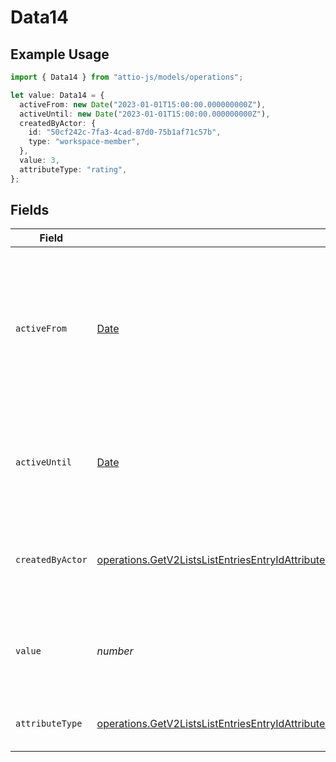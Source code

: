 # Data14

## Example Usage

```typescript
import { Data14 } from "attio-js/models/operations";

let value: Data14 = {
  activeFrom: new Date("2023-01-01T15:00:00.000000000Z"),
  activeUntil: new Date("2023-01-01T15:00:00.000000000Z"),
  createdByActor: {
    id: "50cf242c-7fa3-4cad-87d0-75b1af71c57b",
    type: "workspace-member",
  },
  value: 3,
  attributeType: "rating",
};
```

## Fields

| Field                                                                                                                                                                                                                                                                                  | Type                                                                                                                                                                                                                                                                                   | Required                                                                                                                                                                                                                                                                               | Description                                                                                                                                                                                                                                                                            | Example                                                                                                                                                                                                                                                                                |
| -------------------------------------------------------------------------------------------------------------------------------------------------------------------------------------------------------------------------------------------------------------------------------------- | -------------------------------------------------------------------------------------------------------------------------------------------------------------------------------------------------------------------------------------------------------------------------------------- | -------------------------------------------------------------------------------------------------------------------------------------------------------------------------------------------------------------------------------------------------------------------------------------- | -------------------------------------------------------------------------------------------------------------------------------------------------------------------------------------------------------------------------------------------------------------------------------------- | -------------------------------------------------------------------------------------------------------------------------------------------------------------------------------------------------------------------------------------------------------------------------------------- |
| `activeFrom`                                                                                                                                                                                                                                                                           | [Date](https://developer.mozilla.org/en-US/docs/Web/JavaScript/Reference/Global_Objects/Date)                                                                                                                                                                                          | :heavy_check_mark:                                                                                                                                                                                                                                                                     | The point in time at which this value was made "active". `active_from` can be considered roughly analogous to `created_at`.                                                                                                                                                            | 2023-01-01T15:00:00.000000000Z                                                                                                                                                                                                                                                         |
| `activeUntil`                                                                                                                                                                                                                                                                          | [Date](https://developer.mozilla.org/en-US/docs/Web/JavaScript/Reference/Global_Objects/Date)                                                                                                                                                                                          | :heavy_check_mark:                                                                                                                                                                                                                                                                     | The point in time at which this value was deactivated. If `null`, the value is active.                                                                                                                                                                                                 | 2023-01-01T15:00:00.000000000Z                                                                                                                                                                                                                                                         |
| `createdByActor`                                                                                                                                                                                                                                                                       | [operations.GetV2ListsListEntriesEntryIdAttributesAttributeValuesDataEntriesResponse200ApplicationJSONResponseBody14CreatedByActor](../../models/operations/getv2listslistentriesentryidattributesattributevaluesdataentriesresponse200applicationjsonresponsebody14createdbyactor.md) | :heavy_check_mark:                                                                                                                                                                                                                                                                     | The actor that created this value.                                                                                                                                                                                                                                                     | {<br/>"type": "workspace-member",<br/>"id": "50cf242c-7fa3-4cad-87d0-75b1af71c57b"<br/>}                                                                                                                                                                                               |
| `value`                                                                                                                                                                                                                                                                                | *number*                                                                                                                                                                                                                                                                               | :heavy_check_mark:                                                                                                                                                                                                                                                                     | A number between 0 and 5 (inclusive) to represent a star rating.                                                                                                                                                                                                                       | 3                                                                                                                                                                                                                                                                                      |
| `attributeType`                                                                                                                                                                                                                                                                        | [operations.GetV2ListsListEntriesEntryIdAttributesAttributeValuesDataEntriesResponse200ApplicationJSONResponseBody14AttributeType](../../models/operations/getv2listslistentriesentryidattributesattributevaluesdataentriesresponse200applicationjsonresponsebody14attributetype.md)   | :heavy_check_mark:                                                                                                                                                                                                                                                                     | The attribute type of the value.                                                                                                                                                                                                                                                       | rating                                                                                                                                                                                                                                                                                 |
